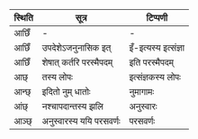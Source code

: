 | स्थिति | सूत्र | टिप्पणी |
| ----- | ------- | ------ |
| आछिँ | - | - |
| आछिँ | उपदेशेऽजनुनासिक इत् | इँ-इत्यस्य इत्संज्ञा |
| आछिँ | शेषात् कर्तरि परस्मैपदम् | इति परस्मैपदम् |
| आछ् | तस्य लोपः | इत्संज्ञकस्य लोपः |
| आन्छ् | इदितो नुम् धातोः | नुमागामः |
| आंछ् | नश्चापदान्तस्य झलि | अनुस्वारः |
| आञ्छ् | अनुस्वारस्य ययि परसवर्णः | परसवर्णः |
